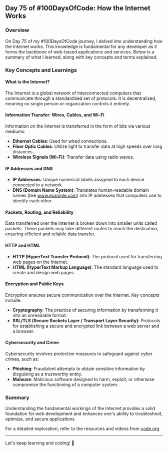 ## Day 75 of #100DaysOfCode: How the Internet Works

### Overview
On Day 75 of my #100DaysOfCode journey, I delved into understanding how the Internet works. This knowledge is fundamental for any developer as it forms the backbone of web-based applications and services. Below is a summary of what I learned, along with key concepts and terms explained.

### Key Concepts and Learnings

#### What is the Internet?
The Internet is a global network of interconnected computers that communicate through a standardized set of protocols. It is decentralized, meaning no single person or organization controls it entirely.

#### Information Transfer: Wires, Cables, and Wi-Fi
Information on the Internet is transferred in the form of bits via various mediums:
- **Ethernet Cables**: Used for wired connections.
- **Fiber Optic Cables**: Utilize light to transfer data at high speeds over long distances.
- **Wireless Signals (Wi-Fi)**: Transfer data using radio waves.

#### IP Addresses and DNS
- **IP Addresses**: Unique numerical labels assigned to each device connected to a network.
- **DNS (Domain Name System)**: Translates human-readable domain names (like www.example.com) into IP addresses that computers use to identify each other.

#### Packets, Routing, and Reliability
Data transferred over the Internet is broken down into smaller units called packets. These packets may take different routes to reach the destination, ensuring efficient and reliable data transfer.

#### HTTP and HTML
- **HTTP (HyperText Transfer Protocol)**: The protocol used for transferring web pages on the Internet.
- **HTML (HyperText Markup Language)**: The standard language used to create and design web pages.

#### Encryption and Public Keys
Encryption ensures secure communication over the Internet. Key concepts include:
- **Cryptography**: The practice of securing information by transforming it into an unreadable format.
- **SSL/TLS (Secure Sockets Layer / Transport Layer Security)**: Protocols for establishing a secure and encrypted link between a web server and a browser.

#### Cybersecurity and Crime
Cybersecurity involves protective measures to safeguard against cyber crimes, such as:
- **Phishing**: Fraudulent attempts to obtain sensitive information by disguising as a trustworthy entity.
- **Malware**: Malicious software designed to harm, exploit, or otherwise compromise the functioning of a computer system.

### Summary
Understanding the fundamental workings of the Internet provides a solid foundation for web development and enhances one's ability to troubleshoot, optimize, and secure applications. 

For a detailed exploration, refer to the resources and videos from [code.org](https://www.code.org).

---

Let's keep learning and coding! 💪

